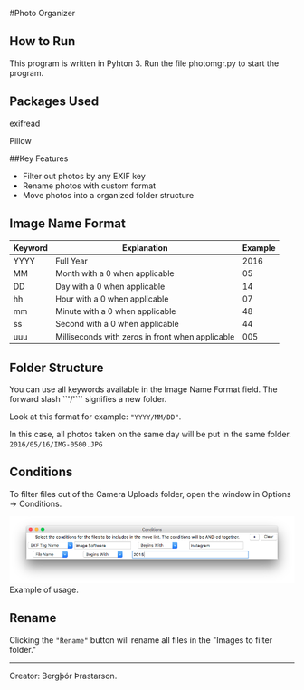 #Photo Organizer

## How to Run
This program is written in Pyhton 3. Run the file photomgr.py to start the program.

## Packages Used
exifread

Pillow

##Key Features
- Filter out photos by any EXIF key
- Rename photos with custom format
- Move photos into a organized folder structure

## Image Name Format
|Keyword | Explanation         | Example |
|--------|---------------------|---------|
|YYYY    | Full Year           | 2016    |
|MM      | Month with a 0 when applicable|05|
|DD      | Day with a 0 when applicable|14|
|hh      | Hour with a 0 when applicable|07|
|mm      | Minute with a 0 when applicable|48|
|ss      | Second with a 0 when applicable|44|
|uuu     | Milliseconds with zeros in front when applicable|005|

## Folder Structure
You can use all keywords available in the Image Name Format field. The forward slash ``'/'``` signifies a new folder.

Look at this format for example: ```"YYYY/MM/DD"```.

In this case, all photos taken on the same day will be put in the same folder. ```2016/05/16/IMG-0500.JPG```


## Conditions
To filter files out of the Camera Uploads folder, open the window in Options -> Conditions.

![](./Conditions1.png)
Example of usage.

## Rename
Clicking the ```"Rename"``` button will rename all files in the "Images to filter folder."

---
Creator: Bergþór Þrastarson.
